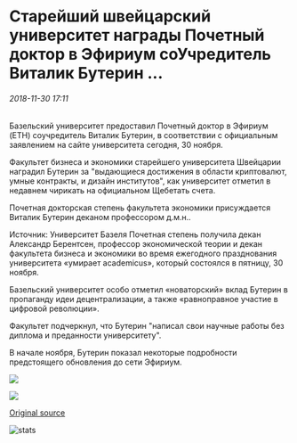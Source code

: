 # Старейший швейцарский университет награды Почетный доктор в Эфириум соУчредитель Виталик Бутерин ...

###### 2018-11-30 17:11

Базельский университет предоставил Почетный доктор в Эфириум (ETH) соучредитель Виталик Бутерин, в соответствии с официальным заявлением на сайте университета сегодня, 30 ноября.

Факультет бизнеса и экономики старейшего университета Швейцарии наградил Бутерин за "выдающиеся достижения в области криптовалют, умные контракты, и дизайн институтов", как университет отметил в недавнем чирикать на официальном Щебетать счета.

Почетная докторская степень факультета экономики присуждается Виталик Бутерин деканом профессором д.м.н..

Источник: Университет Базеля Почетная степень получила декан Александр Берентсен, профессор экономической теории и декан факультета бизнеса и экономики во время ежегодного празднования университета «умирает academicus», который состоялся в пятницу, 30 ноября.

Базельский университет особо отметил «новаторский» вклад Бутерин в пропаганду идеи децентрализации, а также «равноправное участие в цифровой революции».

Факультет подчеркнул, что Бутерин "написал свои научные работы без диплома и преданности университету".

В начале ноября, Бутерин показал некоторые подробности предстоящего обновления до сети Эфириум.

![](https://s3.cointelegraph.com/storage/uploads/view/7573805b222c41242addc4d4fe9cb0ee.png)

![](https://s3.cointelegraph.com/storage/uploads/view/27253df23e9f06646dff04e745b8cedf.png)

[Original source](https://cointelegraph.com/news/oldest-swiss-university-awards-honorary-doctorate-to-ethereum-co-founder-vitalik-buterin)

![stats](https://c.statcounter.com/11760860/0/a89fa40b/1/ "stats")